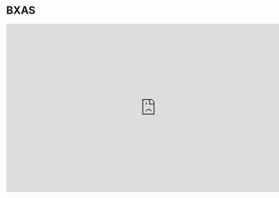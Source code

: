 # BXAS

<iframe style="border: 1px solid rgba(0, 0, 0, 0.1);" width="800" height="450" src="https://www.figma.com/embed?embed_host=share&url=https%3A%2F%2Fwww.figma.com%2Ffile%2FJuq1oodSDo5EwcGt9TRDgV%2FUntitled%3Ftype%3Ddesign%26mode%3Ddesign%26t%3DeHWycGI2hkinkdNT-1" allowfullscreen></iframe>
